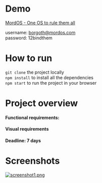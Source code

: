 # Demo 
[MordOS - One OS to rule them all](https://eclectic-elf-55163d.netlify.app/)

username: borgoth@mordos.com  
password: 12bindthem

# How to run
`git clone` the project locally  
`npm install` to install all the dependencies  
`npm start` to run the project in your browser


# Project overview
#### Functional requirements:


#### Visual requirements 


#### Deadline: 7 days

# Screenshots

[![screenshot1.png](https://i.postimg.cc/762xZLzL/1.png)](https://postimg.cc/Q9jL6h0L)

